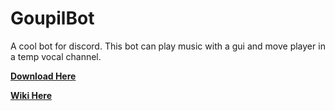 # GoupilBot

A cool bot for discord.
This bot can play music with a gui and move player in a temp vocal channel.

[**Download Here**](https://github.com/Virus57000/GoupilBot/releases/tag/2.0)

[**Wiki Here**](https://github.com/Virus57000/GoupilBot/wiki)
